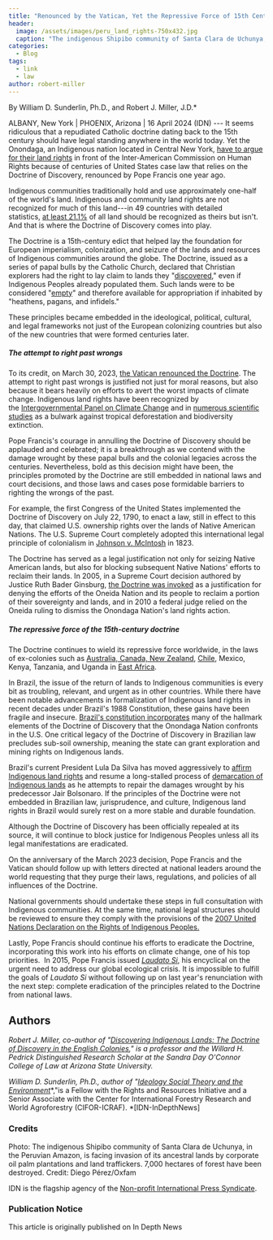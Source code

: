 ```yaml
---
title: "Renounced by the Vatican, Yet the Repressive Force of 15th Century Persists"
header:
  image: /assets/images/peru_land_rights-750x432.jpg
  caption: "The indigenous Shipibo community of Santa Clara de Uchunya, in the Peruvian Amazon, is facing invasion of its ancestral lands by corporate oil palm plantations and land traffickers. 7,000 hectares of forest have been destroyed. Credit: Diego Pérez/Oxfam - Photo: 2024"
categories:
  - Blog
tags:
  - link
  - law
author: robert-miller
---
```

By William D. Sunderlin, Ph.D., and Robert J. Miller, J.D.*

ALBANY, New York | PHOENIX, Arizona | 16 April 2024 (IDN) --- It seems ridiculous that a repudiated Catholic doctrine dating back to the 15th century should have legal standing anywhere in the world today. Yet the Onondaga, an Indigenous nation located in Central New York, [have to argue for their land rights](https://web.archive.org/web/20240417002026/https://apnews.com/article/native-american-land-rights-organization-american-states-dcaa3c82acdb75b72cc3ea11be0d9d70) in front of the Inter-American Commission on Human Rights because of centuries of United States case law that relies on the Doctrine of Discovery, renounced by Pope Francis one year ago.

Indigenous communities traditionally hold and use approximately one-half of the world's land. Indigenous and community land rights are not recognized for much of this land---in 49 countries with detailed statistics, [at least 21.1%](https://web.archive.org/web/20240417002026/https://rightsandresources.org/wp-content/uploads/Who-Owns-the-Worlds-Land_Final-EN.pdf) of all land should be recognized as theirs but isn't. And that is where the Doctrine of Discovery comes into play.

The Doctrine is a 15th-century edict that helped lay the foundation for European imperialism, colonization, and seizure of the lands and resources of Indigenous communities around the globe. The Doctrine, issued as a series of papal bulls by the Catholic Church, declared that Christian explorers had the right to lay claim to lands they "[discovered](https://web.archive.org/web/20240417002026/https://www.ivpress.com/unsettling-truths)," even if Indigenous Peoples already populated them. Such lands were to be considered "[empty](https://web.archive.org/web/20240417002026/https://heraldpress.com/9781513808307/the-land-is-not-empty/)" and therefore available for appropriation if inhabited by "heathens, pagans, and infidels."

These principles became embedded in the ideological, political, cultural, and legal frameworks not just of the European colonizing countries but also of the new countries that were formed centuries later.

##### The attempt to right past wrongs

To its credit, on March 30, 2023, [the Vatican renounced the Doctrine](https://web.archive.org/web/20240417002026/https://www.nytimes.com/2023/03/30/world/europe/vatican-repudiates-doctrine-of-discovery-colonization.html). The attempt to right past wrongs is justified not just for moral reasons, but also because it bears heavily on efforts to avert the worst impacts of climate change. Indigenous land rights have been recognized by the [Intergovernmental Panel on Climate Change](https://web.archive.org/web/20240417002026/https://www.ipcc.ch/site/assets/uploads/2019/11/SRCCL-Full-Report-Compiled-191128.pdf) and in [numerous scientific studies](https://web.archive.org/web/20240417002026/https://blogs.worldbank.org/en/climatechange/indigenous-land-rights-critical-pillar-climate-action) as a bulwark against tropical deforestation and biodiversity extinction.

Pope Francis's courage in annulling the Doctrine of Discovery should be applauded and celebrated; it is a breakthrough as we contend with the damage wrought by these papal bulls and the colonial legacies across the centuries. Nevertheless, bold as this decision might have been, the principles promoted by the Doctrine are still embedded in national laws and court decisions, and those laws and cases pose formidable barriers to righting the wrongs of the past.

For example, the first Congress of the United States implemented the Doctrine of Discovery on July 22, 1790, to enact a law, still in effect to this day, that claimed U.S. ownership rights over the lands of Native American Nations. The U.S. Supreme Court completely adopted this international legal principle of colonialism in [Johnson v. McIntosh](https://web.archive.org/web/20240417002026/https://supreme.justia.com/cases/federal/us/21/543/) in 1823.

The Doctrine has served as a legal justification not only for seizing Native American lands, but also for blocking subsequent Native Nations' efforts to reclaim their lands. In 2005, in a Supreme Court decision authored by Justice Ruth Bader Ginsburg, [the Doctrine was invoked](https://web.archive.org/web/20240417002026/https://supreme.justia.com/cases/federal/us/544/197/) as a justification for denying the efforts of the Oneida Nation and its people to reclaim a portion of their sovereignty and lands, and in 2010 a federal judge relied on the Oneida ruling to dismiss the Onondaga Nation's land rights action.

##### The repressive force of the 15th-century doctrine

The Doctrine continues to wield its repressive force worldwide, in the laws of ex-colonies such as [Australia, Canada, New Zealand](https://web.archive.org/web/20240417002026/https://heinonline.org/HOL/LandingPage?handle=hein.journals/sealr34&div=18&id=&page=507), [Chile](https://web.archive.org/web/20240417002026/https://digitalcommons.unl.edu/nlr/vol89/iss4/6/), Mexico, Kenya, Tanzania, and Uganda in [East Africa](https://web.archive.org/web/20240417002026/https://scholarship.law.duke.edu/djcil/vol32/iss1/1/).

In Brazil, the issue of the return of lands to Indigenous communities is every bit as troubling, relevant, and urgent as in other countries. While there have been notable advancements in formalization of Indigenous land rights in recent decades under Brazil's 1988 Constitution, these gains have been fragile and insecure. [Brazil's constitution incorporates](https://web.archive.org/web/20240417002026/https://brooklynworks.brooklaw.edu/cgi/viewcontent.cgi?referer=&httpsredir=1&article=1075&context=bjil) many of the hallmark elements of the Doctrine of Discovery that the Onondaga Nation confronts in the U.S. One critical legacy of the Doctrine of Discovery in Brazilian law precludes sub-soil ownership, meaning the state can grant exploration and mining rights on Indigenous lands.

Brazil's current President Lula Da Silva has moved aggressively to [affirm Indigenous land rights](https://web.archive.org/web/20240417002026/https://www.reuters.com/world/americas/brazils-lula-vetoes-bill-restricting-indigenous-land-claims-2023-10-20/) and resume a long-stalled process of [demarcation of Indigenous lands](https://web.archive.org/web/20240417002026/https://www.socioambiental.org/noticias-socioambientais/por-que-demarcacao-de-terras-indigenas-nao-avanca-entenda) as he attempts to repair the damages wrought by his predecessor Jair Bolsonaro. If the principles of the Doctrine were not embedded in Brazilian law, jurisprudence, and culture, Indigenous land rights in Brazil would surely rest on a more stable and durable foundation.

Although the Doctrine of Discovery has been officially repealed at its source, it will continue to block justice for Indigenous Peoples unless all its legal manifestations are eradicated.

On the anniversary of the March 2023 decision, Pope Francis and the Vatican should follow up with letters directed at national leaders around the world requesting that they purge their laws, regulations, and policies of all influences of the Doctrine.

National governments should undertake these steps in full consultation with Indigenous communities. At the same time, national legal structures should be reviewed to ensure they comply with the provisions of the [2007 United Nations Declaration on the Rights of Indigenous Peoples.](https://web.archive.org/web/20240417002026/https://www.google.com/search?client=firefox-b-d&q=2007+united+nations+declaration+on+the+rights+of+indigenous+peoples)

Lastly, Pope Francis should continue his efforts to eradicate the Doctrine, incorporating this work into his efforts on climate change, one of his top priorities.  In 2015, Pope Francis issued [*Laudato Si*](https://web.archive.org/web/20240417002026/https://www.vatican.va/content/francesco/en/encyclicals/documents/papa-francesco_20150524_enciclica-laudato-si.html), his encyclical on the urgent need to address our global ecological crisis. It is impossible to fulfill the goals of *Laudato Si* without following up on last year's renunciation with the next step: complete eradication of the principles related to the Doctrine from national laws.

## Authors
*Robert J. Miller, co-author of "*[*Discovering Indigenous Lands: The Doctrine of Discovery in the English Colonies*](https://web.archive.org/web/20240417002026/https://academic.oup.com/book/4676)*," is a professor and the Willard H. Pedrick Distinguished Research Scholar at the Sandra Day O'Connor College of Law at Arizona State University.*

*William D. Sunderlin, Ph.D., author of "*[*Ideology Social Theory and the Environment*](https://web.archive.org/web/20240417002026/https://rowman.com/ISBN/9780742519701/Ideology-Social-Theory-and-the-Environment)*,"is a Fellow with the Rights and Resources Initiative and a Senior Associate with the Center for International Forestry Research and World Agroforestry (CIFOR-ICRAF). *[IDN-InDepthNews]

### Credits
Photo: The indigenous Shipibo community of Santa Clara de Uchunya, in the Peruvian Amazon, is facing invasion of its ancestral lands by corporate oil palm plantations and land traffickers. 7,000 hectares of forest have been destroyed. Credit: Diego Pérez/Oxfam

IDN is the flagship agency of the [Non-profit International Press Syndicate](https://web.archive.org/web/20240417002026/https://www.international-press-syndicate.org/).

### Publication Notice
This article is originally published on In Depth News